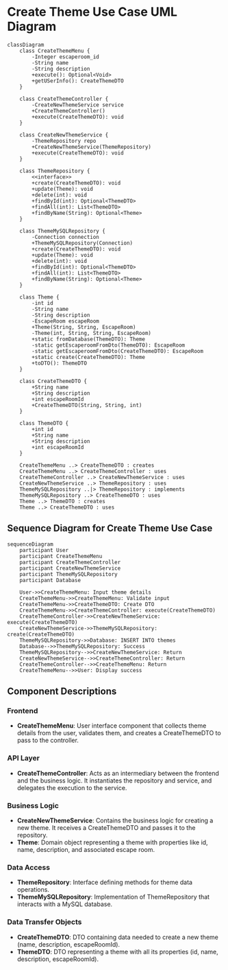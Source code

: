 # Create Theme Use Case UML Diagram

```mermaid
classDiagram
    class CreateThemeMenu {
        -Integer escaperoom_id
        -String name
        -String description
        +execute(): Optional<Void>
        +getUSerInfo(): CreateThemeDTO
    }
    
    class CreateThemeController {
        -CreateNewThemeService service
        +CreateThemeController()
        +execute(CreateThemeDTO): void
    }
    
    class CreateNewThemeService {
        -ThemeRepository repo
        +CreateNewThemeService(ThemeRepository)
        +execute(CreateThemeDTO): void
    }
    
    class ThemeRepository {
        <<interface>>
        +create(CreateThemeDTO): void
        +update(Theme): void
        +delete(int): void
        +findById(int): Optional<ThemeDTO>
        +findAll(int): List<ThemeDTO>
        +findByName(String): Optional<Theme>
    }
    
    class ThemeMySQLRepository {
        -Connection connection
        +ThemeMySQLRepository(Connection)
        +create(CreateThemeDTO): void
        +update(Theme): void
        +delete(int): void
        +findById(int): Optional<ThemeDTO>
        +findAll(int): List<ThemeDTO>
        +findByName(String): Optional<Theme>
    }
    
    class Theme {
        -int id
        -String name
        -String description
        -EscapeRoom escapeRoom
        +Theme(String, String, EscapeRoom)
        -Theme(int, String, String, EscapeRoom)
        +static fromDatabase(ThemeDTO): Theme
        -static getEscaperoomFromDto(ThemeDTO): EscapeRoom
        -static getEscaperoomFromDto(CreateThemeDTO): EscapeRoom
        +static create(CreateThemeDTO): Theme
        +toDTO(): ThemeDTO
    }
    
    class CreateThemeDTO {
        +String name
        +String description
        +int escapeRoomId
        +CreateThemeDTO(String, String, int)
    }
    
    class ThemeDTO {
        +int id
        +String name
        +String description
        +int escapeRoomId
    }
    
    CreateThemeMenu ..> CreateThemeDTO : creates
    CreateThemeMenu ..> CreateThemeController : uses
    CreateThemeController ..> CreateNewThemeService : uses
    CreateNewThemeService ..> ThemeRepository : uses
    ThemeMySQLRepository ..|> ThemeRepository : implements
    ThemeMySQLRepository ..> CreateThemeDTO : uses
    Theme ..> ThemeDTO : creates
    Theme ..> CreateThemeDTO : uses
```

## Sequence Diagram for Create Theme Use Case

```mermaid
sequenceDiagram
    participant User
    participant CreateThemeMenu
    participant CreateThemeController
    participant CreateNewThemeService
    participant ThemeMySQLRepository
    participant Database
    
    User->>CreateThemeMenu: Input theme details
    CreateThemeMenu->>CreateThemeMenu: Validate input
    CreateThemeMenu->>CreateThemeDTO: Create DTO
    CreateThemeMenu->>CreateThemeController: execute(CreateThemeDTO)
    CreateThemeController->>CreateNewThemeService: execute(CreateThemeDTO)
    CreateNewThemeService->>ThemeMySQLRepository: create(CreateThemeDTO)
    ThemeMySQLRepository->>Database: INSERT INTO themes
    Database-->>ThemeMySQLRepository: Success
    ThemeMySQLRepository-->>CreateNewThemeService: Return
    CreateNewThemeService-->>CreateThemeController: Return
    CreateThemeController-->>CreateThemeMenu: Return
    CreateThemeMenu-->>User: Display success
```

## Component Descriptions

### Frontend
- **CreateThemeMenu**: User interface component that collects theme details from the user, validates them, and creates a CreateThemeDTO to pass to the controller.

### API Layer
- **CreateThemeController**: Acts as an intermediary between the frontend and the business logic. It instantiates the repository and service, and delegates the execution to the service.

### Business Logic
- **CreateNewThemeService**: Contains the business logic for creating a new theme. It receives a CreateThemeDTO and passes it to the repository.
- **Theme**: Domain object representing a theme with properties like id, name, description, and associated escape room.

### Data Access
- **ThemeRepository**: Interface defining methods for theme data operations.
- **ThemeMySQLRepository**: Implementation of ThemeRepository that interacts with a MySQL database.

### Data Transfer Objects
- **CreateThemeDTO**: DTO containing data needed to create a new theme (name, description, escapeRoomId).
- **ThemeDTO**: DTO representing a theme with all its properties (id, name, description, escapeRoomId).